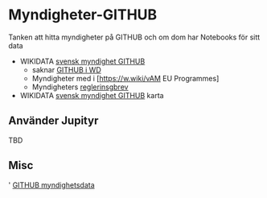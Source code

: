 # Myndigheter-GITHUB
Tanken att hitta myndigheter på GITHUB och om dom har Notebooks för sitt data

* WIKIDATA [svensk myndighet GITHUB](https://w.wiki/vAP)
  * saknar [GITHUB i WD](https://w.wiki/vAR)
  * Myndigheter med i [https://w.wiki/vAM EU Programmes]
  * Myndigheters [reglerinsgbrev](https://sv.wikipedia.org/wiki/Wikipedia:Projekt_svenska_kommuner/PSIdata_Myndigheter)
* WIKIDATA [svensk myndighet GITHUB](https://w.wiki/vAP) karta 

## Använder Jupityr
TBD

## Misc
' [GITHUB myndighetsdata](https://github.com/myndighetsdata)
